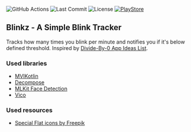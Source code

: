 ![GitHub Actions](https://github.com/djkovrik/BlinkTracker/workflows/runOnGitHub/badge.svg?branch=master)
![Last Commit](https://img.shields.io/github/last-commit/djkovrik/BlinkTracker/master.svg)
![License](https://img.shields.io/badge/license-MIT-blue.svg)
[![PlayStore](https://img.shields.io/badge/Download-Google_Play_Store-blue)](https://play.google.com/store/apps/details?id=com.sedsoftware.blinktracker)

## Blinkz - A Simple Blink Tracker

Tracks how many times you blink per minute and notifies you if it's below defined threshold. Inspired by [Divide-By-0 App Ideas List](https://github.com/Divide-By-0/ideas-for-projects-people-would-use/).


### Used libraries
* [MVIKotlin](https://github.com/arkivanov/MVIKotlin/)
* [Decompose](https://github.com/arkivanov/Decompose/)
* [MLKit Face Detection](https://developers.google.com/ml-kit/vision/face-detection/android?hl=en)
* [Vico](https://github.com/patrykandpatrick/vico/)

### Used resources

* [Special Flat icons by Freepik](https://www.flaticon.com/authors/freepik)
